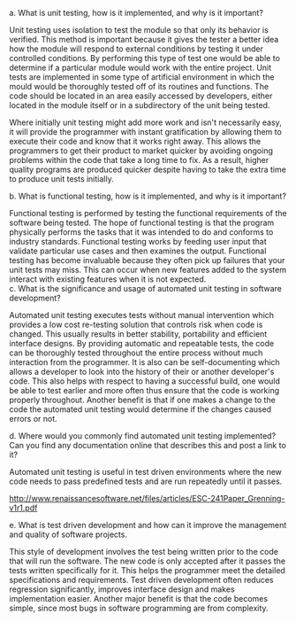 a.	What is unit testing, how is it implemented, and why is it important?

Unit testing uses isolation to test the module so that only its behavior is verified.  This method is important because it gives the tester a better idea how the module will respond to external conditions by testing it under controlled conditions. By performing this type of test one would be able to determine if a particular module would work with the entire project. Unit tests are implemented in some type of artificial environment in which the mould would be thoroughly tested off of its routines and functions.  The code should be located in an area easily accessed by developers, either located in the module itself or in a subdirectory of the unit being tested.

Where initially unit testing might add more work and isn't necessarily easy, it will provide the programmer with instant gratification by allowing them to execute their code and know that it works right away.  This allows the programmers to get their product to market quicker by avoiding ongoing problems within the code that take a long time to fix.  As a result, higher quality programs are produced quicker despite having to take the extra time to produce unit tests initially.
 
b.	What is functional testing, how is it implemented, and why is it important?

Functional testing is performed by testing the functional requirements of the software being tested.  The hope of functional testing is that the program physically performs the tasks that it was intended to do and conforms to industry standards. Functional testing works by feeding user input that validate particular use cases and then examines the output.
Functional testing has become invaluable because they often pick up failures that your unit tests may miss. This can occur when new features added to the system interact with existing features when it is not expected.   
c.	What is the significance and usage of automated unit testing in software development?

Automated unit testing executes tests without manual intervention which provides a low cost re-testing solution that controls risk when code is changed.   This usually results in better stability, portability and efficient interface designs. By providing automatic and repeatable tests, the code can be thoroughly tested throughout the entire process without much interaction from the programmer.   It is also can be self-documenting which allows a developer to look into the history of their or another developer's code. This also helps with respect to having a successful build, one would be able to test earlier and more often thus ensure that the code is working properly throughout. Another benefit is that if one makes a change to the code the automated unit testing would determine if the changes caused errors or not.

d.	Where would you commonly find automated unit testing implemented?  Can you find any documentation online that describes this and post a link to it? 

Automated unit testing is useful in test driven environments where the new code needs to pass predefined tests and are run repeatedly until it passes. 

 http://www.renaissancesoftware.net/files/articles/ESC-241Paper_Grenning-v1r1.pdf

e.	 What is test driven development and how can it improve the management and quality of software projects.

This style of development involves the test being written prior to the code that will run the software.  The new code is only accepted after it passes the tests written specifically for it. This helps the programmer meet the detailed specifications and requirements.  Test driven development often reduces regression significantly, improves interface design and makes implementation easier. Another major benefit is that the code becomes simple, since most bugs in software programming are from complexity. 


